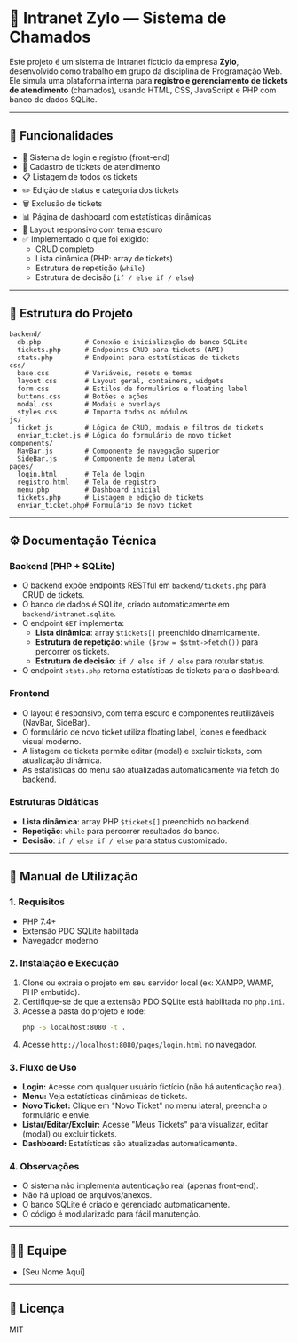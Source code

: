 # 🧩 Intranet Zylo — Sistema de Chamados

Este projeto é um sistema de Intranet fictício da empresa **Zylo**, desenvolvido como trabalho em grupo da disciplina de Programação Web. Ele simula uma plataforma interna para **registro e gerenciamento de tickets de atendimento** (chamados), usando HTML, CSS, JavaScript e PHP com banco de dados SQLite.

---

## 🧠 Funcionalidades

- 🔐 Sistema de login e registro (front-end)
- 🎫 Cadastro de tickets de atendimento
- 📋 Listagem de todos os tickets
- ✏️ Edição de status e categoria dos tickets
- 🗑️ Exclusão de tickets
- 📊 Página de dashboard com estatísticas dinâmicas
- 🎨 Layout responsivo com tema escuro
- ✅ Implementado o que foi exigido:
  - CRUD completo
  - Lista dinâmica (PHP: array de tickets)
  - Estrutura de repetição (`while`)
  - Estrutura de decisão (`if / else if / else`)

---

## 📂 Estrutura do Projeto

```
backend/
  db.php           # Conexão e inicialização do banco SQLite
  tickets.php      # Endpoints CRUD para tickets (API)
  stats.php        # Endpoint para estatísticas de tickets
css/
  base.css         # Variáveis, resets e temas
  layout.css       # Layout geral, containers, widgets
  form.css         # Estilos de formulários e floating label
  buttons.css      # Botões e ações
  modal.css        # Modais e overlays
  styles.css       # Importa todos os módulos
js/
  ticket.js        # Lógica de CRUD, modais e filtros de tickets
  enviar_ticket.js # Lógica do formulário de novo ticket
components/
  NavBar.js        # Componente de navegação superior
  SideBar.js       # Componente de menu lateral
pages/
  login.html       # Tela de login
  registro.html    # Tela de registro
  menu.php         # Dashboard inicial
  tickets.php      # Listagem e edição de tickets
  enviar_ticket.php# Formulário de novo ticket
```

---

## ⚙️ Documentação Técnica

### Backend (PHP + SQLite)
- O backend expõe endpoints RESTful em `backend/tickets.php` para CRUD de tickets.
- O banco de dados é SQLite, criado automaticamente em `backend/intranet.sqlite`.
- O endpoint `GET` implementa:
  - **Lista dinâmica**: array `$tickets[]` preenchido dinamicamente.
  - **Estrutura de repetição**: `while ($row = $stmt->fetch())` para percorrer os tickets.
  - **Estrutura de decisão**: `if / else if / else` para rotular status.
- O endpoint `stats.php` retorna estatísticas de tickets para o dashboard.

### Frontend
- O layout é responsivo, com tema escuro e componentes reutilizáveis (NavBar, SideBar).
- O formulário de novo ticket utiliza floating label, ícones e feedback visual moderno.
- A listagem de tickets permite editar (modal) e excluir tickets, com atualização dinâmica.
- As estatísticas do menu são atualizadas automaticamente via fetch do backend.

### Estruturas Didáticas
- **Lista dinâmica**: array PHP `$tickets[]` preenchido no backend.
- **Repetição**: `while` para percorrer resultados do banco.
- **Decisão**: `if / else if / else` para status customizado.

---

## 📝 Manual de Utilização

### 1. Requisitos
- PHP 7.4+
- Extensão PDO SQLite habilitada
- Navegador moderno

### 2. Instalação e Execução
1. Clone ou extraia o projeto em seu servidor local (ex: XAMPP, WAMP, PHP embutido).
2. Certifique-se de que a extensão PDO SQLite está habilitada no `php.ini`.
3. Acesse a pasta do projeto e rode:
   ```bash
   php -S localhost:8080 -t .
   ```
4. Acesse `http://localhost:8080/pages/login.html` no navegador.

### 3. Fluxo de Uso
- **Login:** Acesse com qualquer usuário fictício (não há autenticação real).
- **Menu:** Veja estatísticas dinâmicas de tickets.
- **Novo Ticket:** Clique em "Novo Ticket" no menu lateral, preencha o formulário e envie.
- **Listar/Editar/Excluir:** Acesse "Meus Tickets" para visualizar, editar (modal) ou excluir tickets.
- **Dashboard:** Estatísticas são atualizadas automaticamente.

### 4. Observações
- O sistema não implementa autenticação real (apenas front-end).
- Não há upload de arquivos/anexos.
- O banco SQLite é criado e gerenciado automaticamente.
- O código é modularizado para fácil manutenção.

---

## 👨‍💻 Equipe
- [Seu Nome Aqui]

---

## 📄 Licença
MIT
